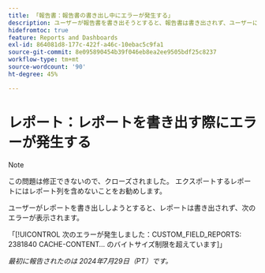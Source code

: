```yaml
---
title: 「報告書：報告書の書き出し中にエラーが発生する」
description: ユーザーが報告書を書き出そうとすると、報告書は書き出されず、ユーザーにエラーが表示されます。
hidefromtoc: true
feature: Reports and Dashboards
exl-id: 864081d8-177c-422f-a46c-10ebac5c9fa1
source-git-commit: 8e095890454b39f046eb8ea2ee9505bdf25c8237
workflow-type: tm+mt
source-wordcount: '90'
ht-degree: 45%

---
```


# レポート：レポートを書き出す際にエラーが発生する

>[!NOTE]
>
>この問題は修正できないので、クローズされました。 エクスポートするレポートにはレポート列を含めないことをお勧めします。

ユーザーがレポートを書き出ししようとすると、レポートは書き出されず、次のエラーが表示されます。

「[!UICONTROL 次のエラーが発生しました：CUSTOM_FIELD_REPORTS: 2381840 CACHE-CONTENT… のバイトサイズ制限を超えています]」

_最初に報告されたのは 2024年7月29日（PT）です。_

